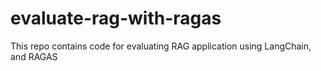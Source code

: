# evaluate-rag-with-ragas
This repo contains code for evaluating RAG application using LangChain, and RAGAS
